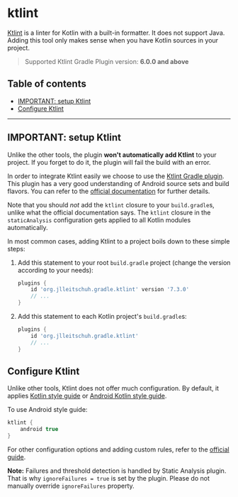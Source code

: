 # ktlint
[Ktlint](https://github.com/shyiko/ktlint) is a linter for Kotlin with a built-in formatter. It does not support Java. Adding 
this tool only makes sense when you have Kotlin sources in your project. 

> Supported Ktlint Gradle Plugin version: **6.0.0 and above** 

## Table of contents
 * [IMPORTANT: setup Ktlint](#important-setup-ktlint)
 * [Configure Ktlint](#configure-ktlint)
---

## IMPORTANT: setup Ktlint

Unlike the other tools, the plugin **won't automatically add Ktlint** to your project. If you forget to do it, the plugin will 
fail the build with an error.

In order to integrate Ktlint easily we choose to use the [Ktlint Gradle plugin](https://github.com/JLLeitschuh/ktlint-gradle/).
This plugin has a very good understanding of Android source sets and build flavors. You can refer to the
[official documentation](https://github.com/JLLeitschuh/ktlint-gradle/#how-to-use) for further details.

Note that you should _not_ add the `ktlint` closure to your `build.gradle`s, unlike what the official documentation says. The 
`ktlint` closure in the `staticAnalysis` configuration gets applied to all Kotlin modules automatically.

In most common cases, adding Ktlint to a project boils down to these simple steps:

 1. Add this statement to your root `build.gradle` project (change the version according to your needs):
    ```gradle
    plugins {
        id 'org.jlleitschuh.gradle.ktlint' version '7.3.0'
        // ...
    }
    ```
 2. Add this statement to each Kotlin project's `build.gradle`s:
    ```gradle
    plugins {
        id 'org.jlleitschuh.gradle.ktlint'
        // ...
    }
    ```
    
## Configure Ktlint

Unlike other tools, Ktlint does not offer much configuration. By default, it applies 
[Kotlin style guide](https://kotlinlang.org/docs/reference/coding-conventions.html) or 
[Android Kotlin style guide](https://android.github.io/kotlin-guides/style.html).

To use Android style guide: 

```gradle
ktlint {
    android true
}
```

For other configuration options and adding custom rules, refer to the 
[official guide](https://github.com/JLLeitschuh/ktlint-gradle/#configuration).

**Note:** Failures and threshold detection is handled by Static Analysis plugin. That is why `ignoreFailures = true` is set by 
the plugin. Please do not manually override `ignoreFailures` property. 
